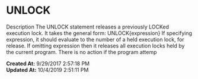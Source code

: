 # UNLOCK

Description The UNLOCK statement releases a previously LOCKed execution lock. It takes the general form: UNLOCK{expression} If specifying expression, it should evaluate to the number of a held execution lock, for release. If omitting expression then it releases all execution locks held by the current program. There is no action if the program attemp  

**Created At:** 9/29/2017 2:57:18 PM  
**Updated At:** 10/4/2019 2:51:11 PM  

